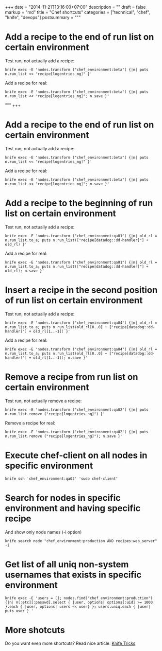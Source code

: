 +++
date = "2014-11-21T13:16:00+07:00"
description = ""
draft = false
markup = "md"
title = "Chef shortcuts"
categories = ["technical", "chef", "knife", "devops"]
postsummary = """
# Add a recipe to the end of run list on certain environment

Test run, not actually add a recipe:

```
knife exec -E 'nodes.transform ("chef_environment:beta") {|n| puts n.run_list << "recipe[logentries_ng]" }'
```

Add a recipe for real:

```
knife exec -E 'nodes.transform ("chef_environment:beta") {|n| puts n.run_list << "recipe[logentries_ng]"; n.save }'
```
"""
+++

# Add a recipe to the end of run list on certain environment

Test run, not actually add a recipe:

```
knife exec -E 'nodes.transform ("chef_environment:beta") {|n| puts n.run_list << "recipe[logentries_ng]" }'
```

Add a recipe for real:

```
knife exec -E 'nodes.transform ("chef_environment:beta") {|n| puts n.run_list << "recipe[logentries_ng]"; n.save }'
```

# Add a recipe to the beginning of run list on certain environment

Test run, not actually add a recipe:

```
knife exec -E 'nodes.transform ("chef_environment:qa01") {|n| old_rl = n.run_list.to_a; puts n.run_list(["recipe[datadog::dd-handler]"] + old_rl) }'
```

Add a recipe for real:

```
knife exec -E 'nodes.transform ("chef_environment:qa01") {|n| old_rl = n.run_list.to_a; puts n.run_list(["recipe[datadog::dd-handler]"] + old_rl); n.save }'
```

# Insert a recipe in the second position of run list on certain environment

Test run, not actually add a recipe:

```
knife exec -E 'nodes.transform ("chef_environment:qa04") {|n| old_rl = n.run_list.to_a; puts n.run_list(old_rl[0..0] + ["recipe[datadog::dd-handler]"] + old_rl[1..-1]) }'
```

Add a recipe for real:

```
knife exec -E 'nodes.transform ("chef_environment:qa04") {|n| old_rl = n.run_list.to_a; puts n.run_list(old_rl[0..0] + ["recipe[datadog::dd-handler]"] + old_rl[1..-1]); n.save }'
```

# Remove a recipe from run list on certain environment

Test run, not actually remove a recipe:

```
knife exec -E 'nodes.transform ("chef_environment:qa02") {|n| puts n.run_list.remove ("recipe[logentries_ng]") }'
```

Remove a recipe for real:

```
knife exec -E 'nodes.transform ("chef_environment:qa02") {|n| puts n.run_list.remove ("recipe[logentries_ng]"); n.save }'
```

# Execute chef-client on all nodes in specific environment

```
knife ssh 'chef_environment:qa02' 'sudo chef-client'
```

# Search for nodes in specific environment and having specific recipe
And show only node names (-i option)


```
knife search node "chef_environment:production AND recipes:web_server" -i
```

# Get list of all uniq non-system usernames that exists in specific environment

```
knife exec -E 'users = []; nodes.find("chef_environment:production") {|n| n[:etc][:passwd].select { |user, options| options[:uid] >= 1000 }.each { |user, options| users << user} }; users.uniq.each { |user| puts user } '
```

# More shotcuts

Do you want even more shortcuts? Read nice article: [Knife Tricks](http://dougireton.com/blog/2013/02/03/knife-tricks/)
